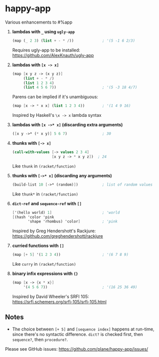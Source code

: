 # happy-app

Various enhancements to #%app

1. **lambdas with `_` using `ugly-app`**

   ```scheme
   (map (_ 2 3) (list + - * /))             ; '(5 -1 6 2/3)
   ```
   
   Requires ugly-app to be installed:  
   https://github.com/AlexKnauth/ugly-app

2. **lambdas with `[x -> x]`**

   ```scheme
   (map [x y z -> (x y z)]
        (list + - * /)
        (list 1 2 3 4)
        (list 4 5 6 7))                     ; '(5 -3 18 4/7)
   ```

   Parens can be implied if it's unambiguous:

   ```scheme
   (map [x -> * x x] (list 1 2 3 4))        ; '(1 4 9 16)
   ```

   Inspired by Haskell's `\x -> x` lambda syntax

3. **lambdas with `[x ->* x]` (discarding extra arguments)**

   ```scheme
   ([x y ->* (* x y)] 5 6 7)                ; 30
   ```

4. **thunks with `[-> x]`**

   ```scheme
   (call-with-values [-> values 2 3 4]
                     [x y z -> * x y z])  ; 24
   ```

   Like `thunk` in `(racket/function)`

5. **thunks with `[->* x]` (discarding any arguments)**

   ```scheme
   (build-list 10 [->* (random)])           ; list of random values
   ```

   Like `thunk*` in `(racket/function)`

6. **`dict-ref` and `sequence-ref` with `[]`**

   ```scheme
   ['(hello world) 1]                       ; 'world
   [(hash 'color 'pink
          'shape 'rhombus) 'color]          ; 'pink
   ```

   Inspired by Greg Hendershott's Rackjure:  
   https://github.com/greghendershott/rackjure

7. **curried functions with `[]`**

   ```scheme
   (map [+ 5] '(1 2 3 4))                   ; '(6 7 8 9)
   ```

   Like `curry` in `(racket/function)`

8. **binary infix expressions with `{}`**

   ```scheme
   (map [x -> {x * x}]
        '(4 5 6 7))                         ; '(16 25 36 49)
   ```

   Inspired by David Wheeler's SRFI 105:  
   https://srfi.schemers.org/srfi-105/srfi-105.html

## Notes

- The choice between `[+ 5]` and `[sequence index]` happens at
  run-time, since there's no syntactic difference.  `dict?` is
  checked first, then `sequence?`, then `procedure?`.

Please see GitHub issues: https://github.com/plane/happy-app/issues/
